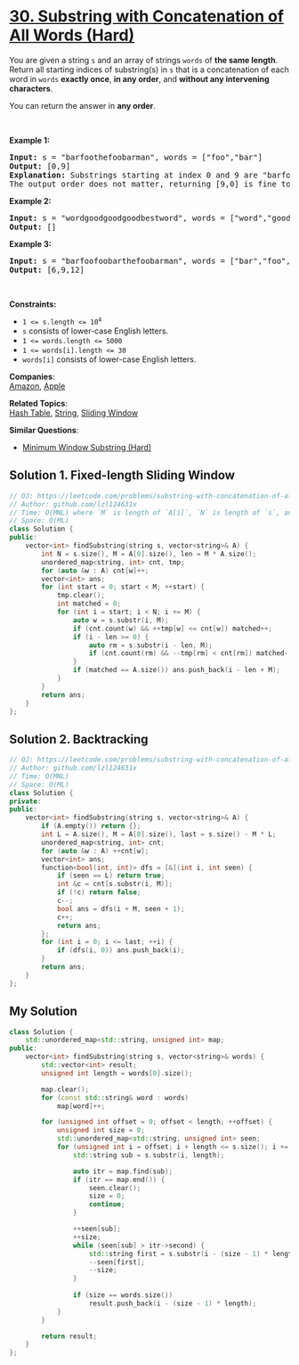 # [30. Substring with Concatenation of All Words (Hard)](https://leetcode.com/problems/substring-with-concatenation-of-all-words/)

<p>You are given a string <code>s</code> and an array of strings <code>words</code> of <strong>the same length</strong>. Return&nbsp;all starting indices of substring(s) in <code>s</code>&nbsp;that is a concatenation of each word in <code>words</code> <strong>exactly once</strong>, <strong>in any order</strong>,&nbsp;and <strong>without any intervening characters</strong>.</p>

<p>You can return the answer in <strong>any order</strong>.</p>

<p>&nbsp;</p>
<p><strong>Example 1:</strong></p>

<pre><strong>Input:</strong> s = "barfoothefoobarman", words = ["foo","bar"]
<strong>Output:</strong> [0,9]
<strong>Explanation:</strong> Substrings starting at index 0 and 9 are "barfoo" and "foobar" respectively.
The output order does not matter, returning [9,0] is fine too.
</pre>

<p><strong>Example 2:</strong></p>

<pre><strong>Input:</strong> s = "wordgoodgoodgoodbestword", words = ["word","good","best","word"]
<strong>Output:</strong> []
</pre>

<p><strong>Example 3:</strong></p>

<pre><strong>Input:</strong> s = "barfoofoobarthefoobarman", words = ["bar","foo","the"]
<strong>Output:</strong> [6,9,12]
</pre>

<p>&nbsp;</p>
<p><strong>Constraints:</strong></p>

<ul>
	<li><code>1 &lt;= s.length &lt;= 10<sup>4</sup></code></li>
	<li><code>s</code> consists of lower-case English letters.</li>
	<li><code>1 &lt;= words.length &lt;= 5000</code></li>
	<li><code>1 &lt;= words[i].length &lt;= 30</code></li>
	<li><code>words[i]</code>&nbsp;consists of lower-case English letters.</li>
</ul>


**Companies**:  
[Amazon](https://leetcode.com/company/amazon), [Apple](https://leetcode.com/company/apple)

**Related Topics**:  
[Hash Table](https://leetcode.com/tag/hash-table/), [String](https://leetcode.com/tag/string/), [Sliding Window](https://leetcode.com/tag/sliding-window/)

**Similar Questions**:
* [Minimum Window Substring (Hard)](https://leetcode.com/problems/minimum-window-substring/)

## Solution 1. Fixed-length Sliding Window

```cpp
// OJ: https://leetcode.com/problems/substring-with-concatenation-of-all-words/
// Author: github.com/lzl124631x
// Time: O(MNL) where `M` is length of `A[i]`, `N` is length of `s`, and `L` is length of `A`.
// Space: O(ML)
class Solution {
public:
    vector<int> findSubstring(string s, vector<string>& A) {
        int N = s.size(), M = A[0].size(), len = M * A.size();
        unordered_map<string, int> cnt, tmp;
        for (auto &w : A) cnt[w]++;
        vector<int> ans;
        for (int start = 0; start < M; ++start) {
            tmp.clear();
            int matched = 0;
            for (int i = start; i < N; i += M) {
                auto w = s.substr(i, M);
                if (cnt.count(w) && ++tmp[w] <= cnt[w]) matched++;
                if (i - len >= 0) {
                    auto rm = s.substr(i - len, M);
                    if (cnt.count(rm) && --tmp[rm] < cnt[rm]) matched--;
                }
                if (matched == A.size()) ans.push_back(i - len + M);
            }
        }
        return ans;
    }
};
```

## Solution 2. Backtracking

```cpp
// OJ: https://leetcode.com/problems/substring-with-concatenation-of-all-words/
// Author: github.com/lzl124631x
// Time: O(MNL)
// Space: O(ML)
class Solution {
private:
public:
    vector<int> findSubstring(string s, vector<string>& A) {
        if (A.empty()) return {};
        int L = A.size(), M = A[0].size(), last = s.size() - M * L;
        unordered_map<string, int> cnt;
        for (auto &w : A) ++cnt[w];
        vector<int> ans;
        function<bool(int, int)> dfs = [&](int i, int seen) {
            if (seen == L) return true;
            int &c = cnt[s.substr(i, M)];
            if (!c) return false;
            c--;
            bool ans = dfs(i + M, seen + 1);
            c++;
            return ans;
        };
        for (int i = 0; i <= last; ++i) {
            if (dfs(i, 0)) ans.push_back(i);
        }
        return ans;
    }
};
```



## My Solution

```cpp
class Solution {
    std::unordered_map<std::string, unsigned int> map;
public:
    vector<int> findSubstring(string s, vector<string>& words) {
        std::vector<int> result;
        unsigned int length = words[0].size();

        map.clear();
        for (const std::string& word : words)
            map[word]++;

        for (unsigned int offset = 0; offset < length; ++offset) {
            unsigned int size = 0;
            std::unordered_map<std::string, unsigned int> seen;
            for (unsigned int i = offset; i + length <= s.size(); i += length) {
                std::string sub = s.substr(i, length);

                auto itr = map.find(sub);
                if (itr == map.end()) {
                    seen.clear();
                    size = 0;
                    continue;
                }

                ++seen[sub];
                ++size;
                while (seen[sub] > itr->second) {
                    std::string first = s.substr(i - (size - 1) * length, length);
                    --seen[first];
                    --size;
                }
                
                if (size == words.size())
                    result.push_back(i - (size - 1) * length);
            }
        }

        return result;
    }
};
```